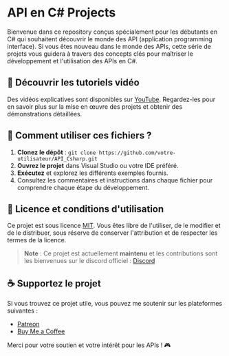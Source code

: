 # API en C# Projects

Bienvenue dans ce repository conçus spécialement pour les débutants en C# qui souhaitent découvrir le monde des API (application programming interface). Si vous êtes nouveau dans le monde des APIs, cette série de projets vous guidera à travers des concepts clés pour maîtriser le développement et l'utilisation des APIs en C#.

## 🎥 Découvrir les tutoriels vidéo

Des vidéos explicatives sont disponibles sur [YouTube](https://www.youtube.com/playlist?list=PLwxzgoKfBuLHQ-ScyawgLf14_9zT4B-7e). Regardez-les pour en savoir plus sur la mise en œuvre des projets et obtenir des démonstrations détaillées.

## 🚀 Comment utiliser ces fichiers ?

1. **Clonez le dépôt** : `git clone https://github.com/votre-utilisateur/API_Csharp.git`
2. **Ouvrez le projet** dans Visual Studio ou votre IDE préféré.
3. **Exécutez** et explorez les différents exemples fournis.
4. Consultez les commentaires et instructions dans chaque fichier pour comprendre chaque étape du développement.

## 📜 Licence et conditions d'utilisation

Ce projet est sous licence [MIT](LICENSE). Vous êtes libre de l'utiliser, de le modifier et de le distribuer, sous réserve de conserver l'attribution et de respecter les termes de la licence.

> **Note** : Ce projet est actuellement **maintenu** et les contributions sont les bienvenues sur le discord officiel : [Discord](https://discord.gg/JR3ENr5Db5)

## ☕️ Supportez le projet

Si vous trouvez ce projet utile, vous pouvez me soutenir sur les plateformes suivantes :

- [Patreon](https://www.patreon.com/CodeRedempteur)
- [Buy Me a Coffee](https://buymeacoffee.com/coderredemy)

Merci pour votre soutien et votre intérêt pour les APIs ! 🎮
